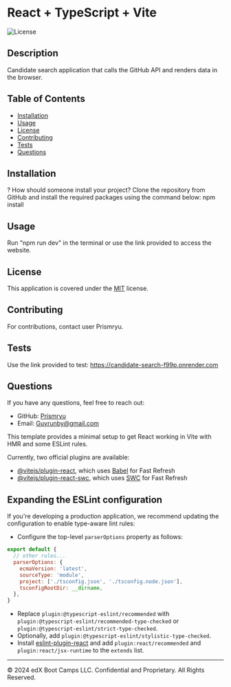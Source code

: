 # React + TypeScript + Vite

![License](https://img.shields.io/badge/License-MIT-blue.svg)

## Description

 Candidate search application that calls the GitHub API and renders data in the browser.

## Table of Contents

- [Installation](#installation)
- [Usage](#usage)
- [License](#license)
- [Contributing](#contributing)
- [Tests](#tests)
- [Questions](#questions)

## Installation

? How should someone install your project? Clone the repository from GitHub and install the required packages using the command below:          npm install

## Usage

Run "npm run dev" in the terminal or use the link provided to access the website.

## License

This application is covered under the [MIT](https://opensource.org/licenses/MIT) license.

## Contributing

For contributions, contact user Prismryu. 

## Tests

Use the link provided to test: https://candidate-search-f99p.onrender.com

## Questions

If you have any questions, feel free to reach out:

- GitHub: [Prismryu](https://github.com/Prismryu)
- Email: Guyrunby@gmail.com

This template provides a minimal setup to get React working in Vite with HMR and some ESLint rules.

Currently, two official plugins are available:

* [@vitejs/plugin-react](https://github.com/vitejs/vite-plugin-react/blob/main/packages/plugin-react/README.md), which uses [Babel](https://babeljs.io/) for Fast Refresh
* [@vitejs/plugin-react-swc](https://github.com/vitejs/vite-plugin-react-swc), which uses [SWC](https://swc.rs/) for Fast Refresh

## Expanding the ESLint configuration

If you're developing a production application, we recommend updating the configuration to enable type-aware lint rules:

* Configure the top-level `parserOptions` property as follows:

```js
export default {
  // other rules...
  parserOptions: {
    ecmaVersion: 'latest',
    sourceType: 'module',
    project: ['./tsconfig.json', './tsconfig.node.json'],
    tsconfigRootDir: __dirname,
  },
}
```

* Replace `plugin:@typescript-eslint/recommended` with `plugin:@typescript-eslint/recommended-type-checked` or `plugin:@typescript-eslint/strict-type-checked`.
* Optionally, add `plugin:@typescript-eslint/stylistic-type-checked`.
* Install [eslint-plugin-react](https://github.com/jsx-eslint/eslint-plugin-react) and add `plugin:react/recommended` and `plugin:react/jsx-runtime` to the `extends` list.

---
© 2024 edX Boot Camps LLC. Confidential and Proprietary. All Rights Reserved.
